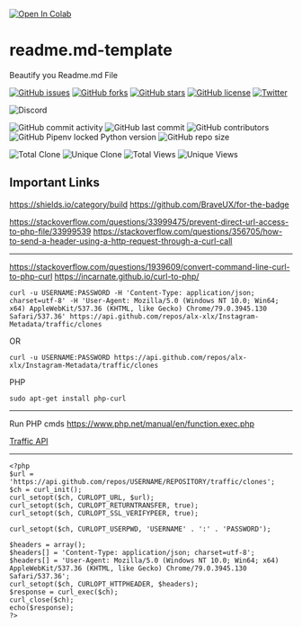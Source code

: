 

<a href="https://colab.research.google.com/github/alx-xlx/Instagram-Metadata/blob/master/Instagram-Metadata.ipynb" target="_parent"><img style="display:block;margin-left:auto;margin-right:auto" src="https://colab.research.google.com/assets/colab-badge.svg" alt="Open In Colab"/></a>

# readme.md-template
 Beautify you Readme.md File

[![GitHub issues](https://img.shields.io/github/issues/alx-xlx/readme.md-template)](https://github.com/alx-xlx/readme.md-template/issues)
[![GitHub forks](https://img.shields.io/github/forks/alx-xlx/readme.md-template)](https://github.com/alx-xlx/readme.md-template/network)
[![GitHub stars](https://img.shields.io/github/stars/alx-xlx/readme.md-template)](https://github.com/alx-xlx/readme.md-template/stargazers)
[![GitHub license](https://img.shields.io/github/license/alx-xlx/readme.md-template)](https://github.com/alx-xlx/readme.md-template/blob/master/LICENSE)
[![Twitter](https://img.shields.io/twitter/url?label=Github&logo=github&style=social&url=http%3A%2F%2Fgithub.com%2Falx-xlx)](https://twitter.com/intent/tweet?text=Wow:&url=https%3A%2F%2Fgithub.com%2Falx-xlx%2Freadme.md-template)

![Discord](https://img.shields.io/discord/655868052860174357?label=Discord&logo=discord)

![GitHub commit activity](https://img.shields.io/github/commit-activity/w/alx-xlx/readme.md-template?label=Commit%20Activity) ![GitHub last commit](https://img.shields.io/github/last-commit/alx-xlx/readme.md-template?color=success&label=Last%20Commit) ![GitHub contributors](https://img.shields.io/github/contributors/alx-xlx/readme.md-template?label=Contributors) ![GitHub Pipenv locked Python version](https://img.shields.io/github/pipenv/locked/python-version/alx-xlx/readme.md-template) ![GitHub repo size](https://img.shields.io/github/repo-size/alx-xlx/readme.md-template)

![Total Clone](https://img.shields.io/badge/dynamic/json?color=brightness&label=Total%20Cloned&query=count&url=https%3A%2F%2Fviralcourse.online%2Ftools%2Fgithub-clone-status%2Fclone-status.php) ![Unique Clone](https://img.shields.io/badge/dynamic/json?color=brightness&label=Unique%20Cloned&query=uniques&url=https%3A%2F%2Fviralcourse.online%2Ftools%2Fgithub-clone-status%2Fclone-status.php) ![Total Views](https://img.shields.io/badge/dynamic/json?color=brightness&label=Total%20Views&query=count&url=https%3A%2F%2Fviralcourse.online%2Ftools%2Fgithub-clone-status%2Fviews-status.php) ![Unique Views](https://img.shields.io/badge/dynamic/json?color=brightness&label=Unique%20Views&query=uniques&url=https%3A%2F%2Fviralcourse.online%2Ftools%2Fgithub-clone-status%2Fviews-status.php)

## Important Links

https://shields.io/category/build
https://github.com/BraveUX/for-the-badge


https://stackoverflow.com/questions/33999475/prevent-direct-url-access-to-php-file/33999539
https://stackoverflow.com/questions/356705/how-to-send-a-header-using-a-http-request-through-a-curl-call

---
https://stackoverflow.com/questions/1939609/convert-command-line-curl-to-php-curl
https://incarnate.github.io/curl-to-php/

```
curl -u USERNAME:PASSWORD -H 'Content-Type: application/json; charset=utf-8' -H 'User-Agent: Mozilla/5.0 (Windows NT 10.0; Win64; x64) AppleWebKit/537.36 (KHTML, like Gecko) Chrome/79.0.3945.130 Safari/537.36' https://api.github.com/repos/alx-xlx/Instagram-Metadata/traffic/clones
```

OR

```
curl -u USERNAME:PASSWORD https://api.github.com/repos/alx-xlx/Instagram-Metadata/traffic/clones
```

PHP

`sudo apt-get install php-curl`

---
Run PHP cmds
https://www.php.net/manual/en/function.exec.php


[Traffic API](https://developer.github.com/v3/repos/traffic/)




----------

```
<?php
$url = 'https://api.github.com/repos/USERNAME/REPOSITORY/traffic/clones';
$ch = curl_init();
curl_setopt($ch, CURLOPT_URL, $url);
curl_setopt($ch, CURLOPT_RETURNTRANSFER, true);
curl_setopt($ch, CURLOPT_SSL_VERIFYPEER, true);

curl_setopt($ch, CURLOPT_USERPWD, 'USERNAME' . ':' . 'PASSWORD');

$headers = array();
$headers[] = 'Content-Type: application/json; charset=utf-8';
$headers[] = 'User-Agent: Mozilla/5.0 (Windows NT 10.0; Win64; x64) AppleWebKit/537.36 (KHTML, like Gecko) Chrome/79.0.3945.130 Safari/537.36';
curl_setopt($ch, CURLOPT_HTTPHEADER, $headers);
$response = curl_exec($ch);
curl_close($ch);
echo($response);
?>
```